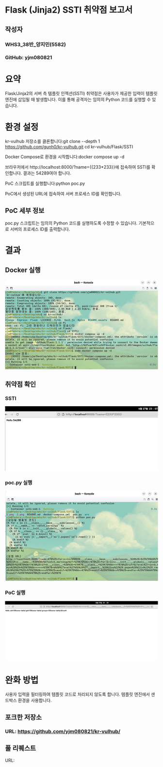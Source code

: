 # Flask (Jinja2) SSTI 취약점 보고서

## 작성자
### WHS3_38반_양지민(5582)
### GitHub: yjm080821

# 요약
Flask/Jinja2의 서버 측 템플릿 인젝션(SSTI) 취약점은 사용자가 제공한 입력이 템플릿 엔진에 삽입될 때 발생합니다. 이를 통해 공격자는 임의의 Python 코드를 실행할 수 있습니다.

# 환경 설정

kr-vulhub 저장소를 클론합니다:git clone --depth 1 https://github.com/gunh0/kr-vulhub.git
cd kr-vulhub/Flask/SSTI

Docker Compose로 환경을 시작합니다:docker compose up -d

브라우저에서 http://localhost:8000/?name={{233*233}}에 접속하여 SSTI를 확인합니다. 결과는 54289여야 합니다.

PoC 스크립트를 실행합니다:python poc.py

PoC에서 생성된 URL에 접속하여 서버 프로세스 ID를 확인합니다.

## PoC 세부 정보
poc.py 스크립트는 임의의 Python 코드를 실행하도록 수정할 수 있습니다. 기본적으로 서버의 프로세스 ID를 출력합니다.

# 결과

## Docker 실행
![](1.png)
## 취약점 확인
### SSTI
![](2.png)
### poc.py 실행
![](3.png)
### PoC 실행
![](4.png)

# 완화 방법

사용자 입력을 필터링하여 템플릿 코드로 처리되지 않도록 합니다.
템플릿 엔진에서 샌드박스 환경을 사용합니다.

## 포크한 저장소

### URL: https://github.com/yjm080821/kr-vulhub/

## 풀 리퀘스트

URL:

